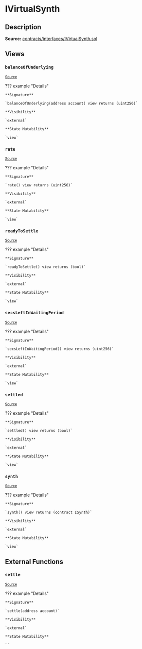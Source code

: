 # IVirtualSynth

## Description

**Source:** [contracts/interfaces/IVirtualSynth.sol](https://github.com/Synthetixio/synthetix/tree/v2.70.1/contracts/interfaces/IVirtualSynth.sol)

## Views

### `balanceOfUnderlying`

<sub>[Source](https://github.com/Synthetixio/synthetix/tree/v2.70.1/contracts/interfaces/IVirtualSynth.sol#L7)</sub>

??? example "Details"

    **Signature**

    `balanceOfUnderlying(address account) view returns (uint256)`

    **Visibility**

    `external`

    **State Mutability**

    `view`

### `rate`

<sub>[Source](https://github.com/Synthetixio/synthetix/tree/v2.70.1/contracts/interfaces/IVirtualSynth.sol#L9)</sub>

??? example "Details"

    **Signature**

    `rate() view returns (uint256)`

    **Visibility**

    `external`

    **State Mutability**

    `view`

### `readyToSettle`

<sub>[Source](https://github.com/Synthetixio/synthetix/tree/v2.70.1/contracts/interfaces/IVirtualSynth.sol#L11)</sub>

??? example "Details"

    **Signature**

    `readyToSettle() view returns (bool)`

    **Visibility**

    `external`

    **State Mutability**

    `view`

### `secsLeftInWaitingPeriod`

<sub>[Source](https://github.com/Synthetixio/synthetix/tree/v2.70.1/contracts/interfaces/IVirtualSynth.sol#L13)</sub>

??? example "Details"

    **Signature**

    `secsLeftInWaitingPeriod() view returns (uint256)`

    **Visibility**

    `external`

    **State Mutability**

    `view`

### `settled`

<sub>[Source](https://github.com/Synthetixio/synthetix/tree/v2.70.1/contracts/interfaces/IVirtualSynth.sol#L15)</sub>

??? example "Details"

    **Signature**

    `settled() view returns (bool)`

    **Visibility**

    `external`

    **State Mutability**

    `view`

### `synth`

<sub>[Source](https://github.com/Synthetixio/synthetix/tree/v2.70.1/contracts/interfaces/IVirtualSynth.sol#L17)</sub>

??? example "Details"

    **Signature**

    `synth() view returns (contract ISynth)`

    **Visibility**

    `external`

    **State Mutability**

    `view`

## External Functions

### `settle`

<sub>[Source](https://github.com/Synthetixio/synthetix/tree/v2.70.1/contracts/interfaces/IVirtualSynth.sol#L20)</sub>

??? example "Details"

    **Signature**

    `settle(address account)`

    **Visibility**

    `external`

    **State Mutability**

    ``
